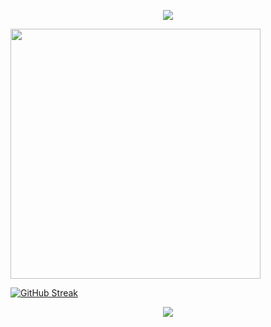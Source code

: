 <p align="center">
<img src="https://capsule-render.vercel.app/api?type=waving&color=timeGradient&height=300&&section=header&text={HI! Welcome To My Github}&fontSize=90&fontAlign=50&fontAlignY=30&desc={I am GENCO}&descAlign=50&descSize=30&descAlignY=60&animation=twinkling" />
</p>




 

<img align="center" width="400" src="https://github-readme-stats.vercel.app/api?username={loveforever330}&theme=transparent&include_all_commits=true&show_icons=true&hide_border=true" />


<a href="https://git.io/streak-stats"><img src="https://streak-stats.demolab.com?user=loveforever330" alt="GitHub Streak" /></a>



<p align="center">
<img src="https://capsule-render.vercel.app/api?type=waving&color=timeGradient&height=300&&section=footer&text={THE END}&fontSize=90&fontAlign=50&fontAlignY=70&desc={Done is Better Than Perfect!}&descAlign=50&descSize=30&descAlignY=40&animation=twinkling" />
</p>